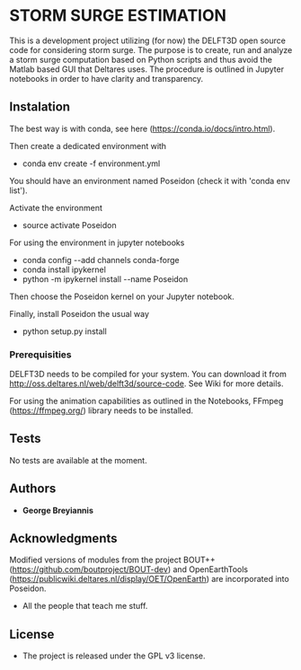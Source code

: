 STORM SURGE ESTIMATION
==============================

This is a development project utilizing (for now) the DELFT3D open source code for considering storm surge. The purpose is to create, run and analyze a storm surge computation based on Python scripts and thus avoid the Matlab based GUI that Deltares uses. The procedure is outlined in Jupyter notebooks in order to have clarity and transparency.

## Instalation

The best way is with conda, see here (https://conda.io/docs/intro.html).

Then create a dedicated environment with

* conda env create -f environment.yml 

You should have an environment named Poseidon (check it with 'conda env list').

Activate the environment 

* source activate Poseidon

For using the environment in jupyter notebooks

* conda config --add channels conda-forge
* conda install ipykernel
* python -m ipykernel install --name Poseidon

Then choose the Poseidon kernel on your Jupyter notebook. 

Finally, install Poseidon the usual way

* python setup.py install

### Prerequisities

DELFT3D needs to be compiled for your system. You can download it from http://oss.deltares.nl/web/delft3d/source-code. See Wiki for more details.

For using the animation capabilities as outlined in the Notebooks, FFmpeg (https://ffmpeg.org/) library needs to be installed. 

## Tests

No tests are available at the moment.

## Authors

* **George Breyiannis** 


## Acknowledgments

Modified versions of modules from the project BOUT++ (https://github.com/boutproject/BOUT-dev) and OpenEarthTools (https://publicwiki.deltares.nl/display/OET/OpenEarth) are incorporated into Poseidon.

* All the people that teach me stuff.  

## License
* The project is released under the GPL v3 license. 

